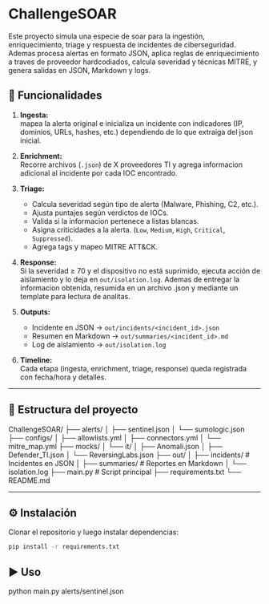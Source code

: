# ChallengeSOAR
Este proyecto simula una especie de soar para la ingestión, enriquecimiento, triage y respuesta de incidentes de ciberseguridad. Ademas procesa alertas en formato JSON, aplica reglas de enriquecimiento a traves de proveedor hardcodiados, calcula severidad y técnicas MITRE, y genera salidas en JSON, Markdown y logs.


## 🚀 Funcionalidades

1. **Ingesta:**  
   mapea la alerta original e inicializa un incidente con indicadores (IP, dominios, URLs, hashes, etc.) dependiendo de lo que extraiga del json inicial.

2. **Enrichment:**  
   Recorre archivos (`.json`) de X proveedores TI y agrega informacion adicional al incidente por cada IOC encontrado.

3. **Triage:**  
   - Calcula severidad según tipo de alerta (Malware, Phishing, C2, etc.).  
   - Ajusta puntajes según verdictos de IOCs.  
   - Valida si la informacion pertenece a listas blancas.  
   - Asigna criticidades a la alerta. (`Low`, `Medium`, `High`, `Critical`, `Suppressed`).  
   - Agrega tags y mapeo MITRE ATT&CK.

4. **Response:**  
   Si la severidad ≥ 70 y el dispositivo no está suprimido, ejecuta acción de aislamiento y lo deja en `out/isolation.log`.
   Ademas de entregar la informacion obtenida, resumida en un archivo .json y mediante un template para lectura de analitas.

5. **Outputs:**  
   - Incidente en JSON → `out/incidents/<incident_id>.json`  
   - Resumen en Markdown → `out/summaries/<incident_id>.md`  
   - Log de aislamiento → `out/isolation.log`

6. **Timeline:**  
   Cada etapa (ingesta, enrichment, triage, response) queda registrada con fecha/hora y detalles.

---

## 📂 Estructura del proyecto

ChallengeSOAR/
├── alerts/
│ ├── sentinel.json
│ └── sumologic.json
├── configs/
│ ├── allowlists.yml
│ ├── connectors.yml
│ └── mitre_map.yml
├── mocks/
│ └── it/
│   ├── Anomali.json
│   ├── Defender_TI.json
│   └── ReversingLabs.json
├── out/
│ ├── incidents/ # Incidentes en JSON
│ ├── summaries/ # Reportes en Markdown
│ └── isolation.log
├── main.py # Script principal
├── requirements.txt
└── README.md

---

## ⚙️ Instalación

Clonar el repositorio y luego instalar dependencias:

```bash
pip install -r requirements.txt
```

## ▶️ Uso

python main.py alerts/sentinel.json

